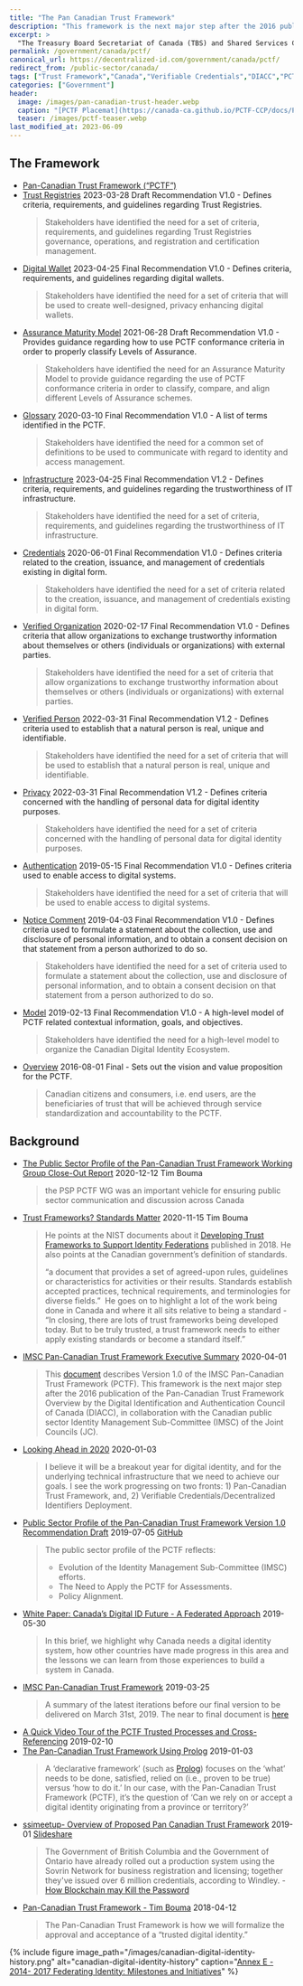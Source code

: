 ```yaml
---
title: "The Pan Canadian Trust Framework"
description: "This framework is the next major step after the 2016 publication of the Pan-Canadian Trust Framework Overview by the Digital Identification and Authentication Council of Canada (DIACC)"
excerpt: >
  "The Treasury Board Secretariat of Canada (TBS) and Shared Services Canada (SSC) are seeking a standardized method to issue and rapidly verify portable digital credentials across many different contexts, thereby reducing human judgement error, increasing efficiency and ensuring digital credential veracity using cryptography." 
permalink: /government/canada/pctf/
canonical_url: https://decentralized-id.com/government/canada/pctf/
redirect_from: /public-sector/canada/
tags: ["Trust Framework","Canada","Verifiable Credentials","DIACC","PCTF"]
categories: ["Government"]
header:
  image: /images/pan-canadian-trust-header.webp
  caption: "[PCTF Placemat](https://canada-ca.github.io/PCTF-CCP/docs/PCTF-Placemat.pdf)"
  teaser: /images/pctf-teaser.webp
last_modified_at: 2023-06-09
---
```


## The Framework
* [Pan-Canadian Trust Framework (“PCTF”)](https://diacc.ca/trust-framework/)
* [Trust Registries](https://diacc.ca/trust-framework/pctf-trust-registries/) 2023-03-28 Draft Recommendation V1.0 - Defines criteria, requirements, and guidelines regarding Trust Registries.
  > Stakeholders have identified the need for a set of criteria, requirements, and guidelines regarding Trust Registries governance, operations, and registration and certification management.
* [Digital Wallet](https://diacc.ca/pctf-digital-wallet/) 2023-04-25 Final Recommendation V1.0 - Defines criteria, requirements, and guidelines regarding digital wallets.
  > Stakeholders have identified the need for a set of criteria that will be used to create well-designed, privacy enhancing digital wallets.
* [Assurance Maturity Model](https://diacc.ca/trust-framework/pctf-assurance-maturity-model/) 2021-06-28 Draft Recommendation V1.0 - Provides guidance regarding how to use PCTF conformance criteria in order to properly classify Levels of Assurance.
  > Stakeholders have identified the need for an Assurance Maturity Model to provide guidance regarding the use of PCTF conformance criteria in order to classify, compare, and align different Levels of Assurance schemes.
* [Glossary](https://diacc.ca/trust-framework/pctf-glossary/) 2020-03-10 Final Recommendation V1.0 - A list of terms identified in the PCTF.
  > Stakeholders have identified the need for a common set of definitions to be used to communicate with regard to identity and access management.
* [Infrastructure](https://diacc.ca/trust-framework/pctf-infrastructure/) 2023-04-25 Final Recommendation V1.2 - Defines criteria, requirements, and guidelines regarding the trustworthiness of IT infrastructure.
  > Stakeholders have identified the need for a set of criteria, requirements, and guidelines regarding the trustworthiness of IT infrastructure.
* [Credentials](https://diacc.ca/trust-framework/pctf-credentials/) 2020-06-01 Final Recommendation V1.0 - Defines criteria related to the creation, issuance, and management of credentials existing in digital form.
  > Stakeholders  have identified the need for a set of criteria related to the creation, issuance, and management of credentials existing in digital form.
* [Verified Organization](https://diacc.ca/trust-framework/pctf-verified-organization/) 2020-02-17 Final Recommendation V1.0 - Defines criteria that allow organizations to exchange trustworthy information about themselves or others (individuals or organizations) with external parties.
  > Stakeholders have identified the need for a set of criteria that allow organizations to exchange trustworthy information about themselves or others (individuals or organizations) with external parties.
* [Verified Person](https://diacc.ca/trust-framework/pctf-verified-person/) 2022-03-31 Final Recommendation V1.2 - Defines criteria used to establish that a natural person is real, unique and identifiable.
  > Stakeholders have identified the need for a set of criteria that will be used to establish that a natural person is real, unique and identifiable.
* [Privacy](https://diacc.ca/trust-framework/pctf-privacy/) 2022-03-31 Final Recommendation V1.2 - Defines criteria concerned with the handling of personal data for digital identity purposes.
  > Stakeholders have identified the need for a set of criteria concerned with the handling of personal data for digital identity purposes.
* [Authentication](https://diacc.ca/trust-framework/pctf-authentication/) 2019-05-15 Final Recommendation V1.0 - Defines criteria used to enable access to digital systems.
  > Stakeholders have identified the need for a set of criteria that will be used to enable access to digital systems.
* [Notice Comment](https://diacc.ca/trust-framework/pctf-notice-consent/) 2019-04-03 Final Recommendation V1.0 - Defines criteria used to formulate a statement about the collection, use and disclosure of personal information, and to obtain a consent decision on that statement from a person authorized to do so.
  > Stakeholders have identified the need for a set of criteria used to formulate a statement about the collection, use and disclosure of personal information, and to obtain a consent decision on that statement from a person authorized to do so.
* [Model](https://diacc.ca/trust-framework/pctf-model/) 2019-02-13 Final Recommendation V1.0 - A high-level model of PCTF related contextual information, goals, and objectives.
  > Stakeholders have identified the need for a high-level model to organize the Canadian Digital Identity Ecosystem.
* [Overview](https://diacc.ca/trust-framework/pctf-overview/) 2016-08-01 Final - Sets out the vision and value proposition for the PCTF.
  > Canadian citizens and consumers, i.e. end users, are the beneficiaries of trust that will be achieved through service standardization and accountability to the PCTF.

## Background

* [The Public Sector Profile of the Pan-Canadian Trust Framework Working Group Close-Out Report](https://trbouma.medium.com/public-sector-profile-of-the-pan-canadian-trust-framework-version-1-2-and-next-steps-86ae7a96d6c7) 2020-12-12 Tim Bouma
  > the PSP PCTF WG was an important vehicle for ensuring public sector communication and discussion across Canada
* [Trust Frameworks? Standards Matter](https://medium.com/@trbouma/trust-frameworks-standards-matter-47c946992f44) 2020-11-15 Tim Bouma
  > He points at the NIST documents about it [Developing Trust Frameworks to Support Identity Federations](https://nvlpubs.nist.gov/nistpubs/ir/2018/NIST.IR.8149.pdf) published in 2018. He also points at the Canadian government’s definition of standards.
  > 
  > “a document that provides a set of agreed-upon rules, guidelines or characteristics for activities or their results. Standards establish accepted practices, technical requirements, and terminologies for diverse fields.”  He goes on to highlight a lot of the work being done in Canada and where it all sits relative to being a standard - “In closing, there are lots of trust frameworks being developed today. But to be truly trusted, a trust framework needs to either apply existing standards or become a standard itself.”
* [IMSC Pan-Canadian Trust Framework Executive Summary](https://medium.com/@trbouma/imsc-pan-canadian-trust-framework-executive-summary-5c89a72e06b5) 2020-04-01
  > This [document](https://drive.google.com/open?id=1Xmjh8QJZKWmRkaTtE2f43ISntD7jE6D5) describes Version 1.0 of the IMSC Pan-Canadian Trust Framework (PCTF). This framework is the next major step after the 2016 publication of the Pan-Canadian Trust Framework Overview by the Digital Identification and Authentication Council of Canada (DIACC), in collaboration with the Canadian public sector Identity Management Sub-Committee (IMSC) of the Joint Councils (JC).
* [Looking Ahead in 2020](https://medium.com/@trbouma/looking-ahead-in-2020-830afa372878) 2020-01-03
  > I believe it will be a breakout year for digital identity, and for the underlying technical infrastructure that we need to achieve our goals. I see the work progressing on two fronts: 1) Pan-Canadian Trust Framework, and, 2) Verifiable Credentials/Decentralized Identifiers Deployment.
* [Public Sector Profile of the Pan-Canadian Trust Framework Version 1.0 Recommendation Draft](https://medium.com/@trbouma/public-sector-profile-of-the-pan-canadian-trust-framework-version-1-0-4baf8ff0cfa0) 2019-07-05 [GitHub](https://canada-ca.github.io/PCTF-CCP/)
  > The public sector profile of the PCTF reflects:
  > - Evolution of the Identity Management Sub-Committee (IMSC) efforts. 
  > - The Need to Apply the PCTF for Assessments. 
  > - Policy Alignment.
* [White Paper: Canada’s Digital ID Future - A Federated Approach](https://www.cba.ca/embracing-digital-id-in-canada) 2019-05-30
  > In this brief, we highlight why Canada needs a digital identity system, how other countries have made progress in this area and the lessons we can learn from those experiences to build a system in Canada.
* [IMSC Pan-Canadian Trust Framework](https://medium.com/@trbouma/imsc-pan-canadian-trust-framework-1f68134e338a) 2019-03-25
  > A summary of the latest iterations before our final version to be delivered on March 31st, 2019. The near to final document is [here](https://drive.google.com/open?id=1P8kFJZfUV7PX25KEkZKk0XftrqqQp9FI)
* [A Quick Video Tour of the PCTF Trusted Processes and Cross-Referencing](https://medium.com/@trbouma/a-quick-video-tour-of-the-pctf-trusted-processes-and-cross-referencing-3c892a012edd) 2019-02-10
* [The Pan-Canadian Trust Framework Using Prolog](https://medium.com/@trbouma/the-pan-canadian-trust-framework-using-prolog-e62ffa911ff5) 2019-01-03
  > A ‘declarative framework’ (such as [Prolog](https://www.geeksforgeeks.org/prolog-an-introduction/)) focuses on the ‘what’ needs to be done, satisfied, relied on (i.e., proven to be true) versus ‘how to do it.’ In our case, with the Pan-Canadian Trust Framework (PCTF), it’s the question of ‘Can we rely on or accept a digital identity originating from a province or territory?’
* [ssimeetup- Overview of Proposed Pan Canadian Trust Framework](https://ssimeetup.org/overview-proposed-pan-canadian-trust-framework-ssi-tim-bouma-webinar-19/) 2019-01 [Slideshare](https://www.slideshare.net/SSIMeetup/overview-of-the-proposed-pancanadian-trust-framework-for-ssi-tim-bouma) 
  > The Government of British Columbia and the Government of Ontario have already rolled out a production system using the Sovrin Network for business registration and licensing; together they've issued over 6 million credentials, according to Windley. - [How Blockchain may Kill the Password](https://www.computerworld.com/article/3329962/blockchain/how-blockchain-may-kill-the-password.amp.html)
* [Pan-Canadian Trust Framework - Tim Bouma](https://medium.com/@trbouma/pan-canadian-trust-framework-eb65eac6c683) 2018-04-12
  > The Pan-Canadian Trust Framework is how we will formalize the approval and acceptance of a “trusted digital identity.”

{% include figure image_path="/images/canadian-digital-identity-history.png" alt="canadian-digital-identity-history" caption="[Annex E - 2014- 2017 Federating Identity: Milestones and Initiatives](https://docs.google.com/presentation/d/189DxjNv7EE7KtjkidB6EpwuvO2lIy7kEL-3DWtMAiQg/edit)" %}
